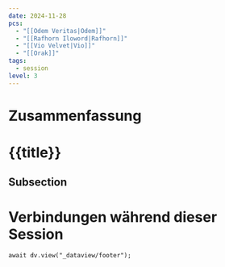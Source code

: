 ```yaml
---
date: 2024-11-28
pcs:
  - "[[Odem Veritas|Odem]]"
  - "[[Rafhorn Iloword|Rafhorn]]"
  - "[[Vio Velvet|Vio]]"
  - "[[Orak]]"
tags:
  - session
level: 3
---
```

# Zusammenfassung

# {{title}}

## Subsection

# Verbindungen während dieser Session
```dataviewjs
await dv.view("_dataview/footer");
```
